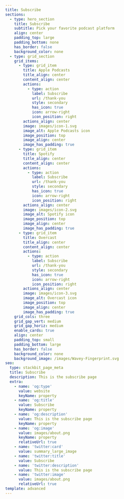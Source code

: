 ```yaml
---
title: Subscribe
sections:
  - type: hero_section
    title: Subscribe
    subtitle: Pick your favorite podcast platform
    align: center
    padding_top: large
    padding_bottom: none
    has_border: false
    background_color: none
  - type: grid_section
    grid_items:
      - type: grid_item
        title: Apple Podcasts
        title_align: center
        content_align: center
        actions:
          - type: action
            label: Subscribe
            url: /thank-you
            style: secondary
            has_icon: true
            icon: arrow-right
            icon_position: right
        actions_align: center
        image: images/icon-1.svg
        image_alt: Apple Podcasts icon
        image_position: top
        image_align: center
        image_has_padding: true
      - type: grid_item
        title: Spotify
        title_align: center
        content_align: center
        actions:
          - type: action
            label: Subscribe
            url: /thank-you
            style: secondary
            has_icon: true
            icon: arrow-right
            icon_position: right
        actions_align: center
        image: images/icon-2.svg
        image_alt: Spotify icon
        image_position: top
        image_align: center
        image_has_padding: true
      - type: grid_item
        title: Overcast
        title_align: center
        content_align: center
        actions:
          - type: action
            label: Subscribe
            url: /thank-you
            style: secondary
            has_icon: true
            icon: arrow-right
            icon_position: right
        actions_align: center
        image: images/icon-3.svg
        image_alt: Overcast icon
        image_position: top
        image_align: center
        image_has_padding: true
    grid_cols: three
    grid_gap_vert: medium
    grid_gap_horiz: medium
    enable_cards: true
    align: center
    padding_top: small
    padding_bottom: large
    has_border: false
    background_color: none
    background_image: /images/Wavey-Fingerprint.svg
seo:
  type: stackbit_page_meta
  title: Subscribe
  description: This is the subscribe page
  extra:
    - name: 'og:type'
      value: website
      keyName: property
    - name: 'og:title'
      value: Subscribe
      keyName: property
    - name: 'og:description'
      value: This is the subscribe page
      keyName: property
    - name: 'og:image'
      value: images/about.png
      keyName: property
      relativeUrl: true
    - name: 'twitter:card'
      value: summary_large_image
    - name: 'twitter:title'
      value: Subscribe
    - name: 'twitter:description'
      value: This is the subscribe page
    - name: 'twitter:image'
      value: images/about.png
      relativeUrl: true
template: advanced
---
```

